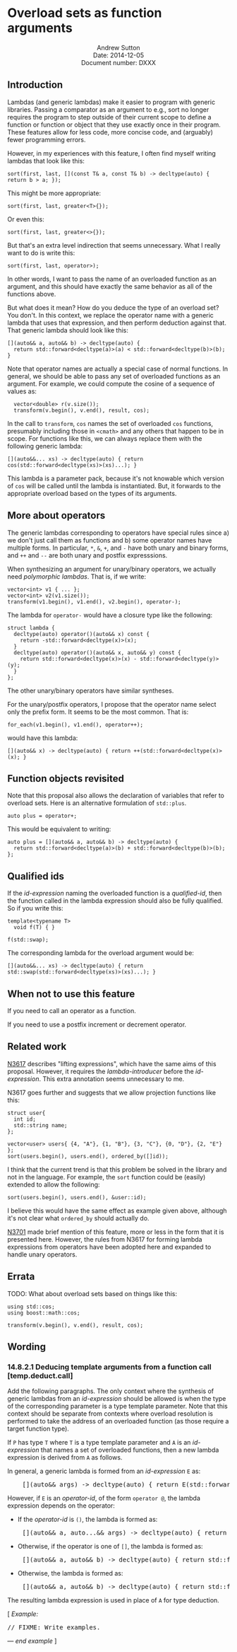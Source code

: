 Overload sets as function arguments
===================================

<div style="text-align:center">
Andrew Sutton<br/>
Date: 2014-12-05<br/>
Document number: DXXX
</div>

## Introduction

Lambdas (and generic lambdas) make it easier to program with generic
libraries. Passing a comparator as an argument to e.g., sort no longer
requires the program to step outside of their current scope to define
a function or function or object that they use exactly once in their
program. These features allow for less code, more concise code, and
(arguably) fewer programming errors.

However, in my experiences with this feature, I often find myself writing
lambdas that look like this:


    sort(first, last, [](const T& a, const T& b) -> decltype(auto) { return b > a; });

This might be more appropriate:

    sort(first, last, greater<T>{});

Or even this:

    sort(first, last, greater<>{});

But that's an extra level indirection that seems unnecessary. What I
really want to do is write this:


    sort(first, last, operator>);

In other words, I want to pass the name of an overloaded function as an
argument, and this should have exactly the same behavior as all of the
functions above.

But what does it mean? How do you deduce the type of an overload set?
You don't. In this context, we replace the operator name with a generic
lambda that uses that expression, and then perform deduction against
that. That generic lambda should look like this:

    [](auto&& a, auto&& b) -> decltype(auto) { 
      return std::forward<decltype(a)>(a) < std::forward<decltype(b)>(b); 
    }

Note that operator names are actually a special case of normal functions.
In general, we should be able to pass any set of overloaded functions
as an argument. For example, we could compute the cosine of a sequence of 
values as:

      vector<double> r(v.size());
      transform(v.begin(), v.end(), result, cos);

In the call to `transform`, `cos` names the set of overloaded `cos` 
functions, presumably including those in `<cmath>` and any others
that happen to be in scope. For functions like this, we can always
replace them with the following generic lambda:

    [](auto&&... xs) -> decltype(auto) { return cos(std::forward<decltype(xs)>(xs)...); }

This lambda is a parameter pack, because it's not knowable which version
of `cos` will be called until the lambda is instantiated. But, it forwards
to the appropriate overload based on the types of its arguments.

## More about operators

The generic lambdas corresponding to operators have special rules since
a) we don't just call them as functions and b) some operator names have
multiple forms. In particular, `*`, `&`, `+`, and `-` have both unary
and binary forms, and `++` and `--` are both unary and postfix expresssions.

When synthesizing an argument for unary/binary operators, we actually
need *polymorphic lambdas*. That is, if we write:

    vector<int> v1 { ... };
    vector<int> v2(v1.size());
    transform(v1.begin(), v1.end(), v2.begin(), operator-);

The lambda for `operator-` would have a closure type like the following:

    struct lambda {
      decltype(auto) operator()(auto&& x) const { 
        return -std::forward<decltype(x)>(x);
      }
      decltype(auto) operator()(auto&& x, auto&& y) const { 
        return std::forward<decltype(x)>(x) - std::forward<decltype(y)>(y);
      }
    };

The other unary/binary operators have similar syntheses.

For the unary/postfix operators, I propose that the operator name select
only the prefix form. It seems to be the most common. That is:

    for_each(v1.begin(), v1.end(), operator++);

would have this lambda:

    [](auto&& x) -> decltype(auto) { return ++(std::forward<decltype(x)>(x); }

## Function objects revisited

Note that this proposal also allows the declaration of variables
that refer to overload sets. Here is an alternative formulation of
`std::plus`.

    auto plus = operator+;

This would be equivalent to writing:

    auto plus = [](auto&& a, auto&& b) -> decltype(auto) { 
      return std::forward<decltype(a)>(b) + std::forward<decltype(b)>(b); 
    };


## Qualified ids

If the *id-expression* naming the overloaded function is a *qualified-id*,
then the function called in the lambda expression should also be fully
qualified. So if you write this:

    template<typename T>
      void f(T) { }

    f(std::swap);

The corresponding lambda for the overload argument would be:

    [](auto&&... xs) -> decltype(auto) { return std::swap(std::forward<decltype(xs)>(xs)...); }


## When not to use this feature

If you need to call an operator as a function.

If you need to use a postfix increment or decrement operator.

## Related work

[N3617](http://www.open-std.org/jtc1/sc22/wg21/docs/papers/2013/n3617.htm)
describes "lifting expressions", which have the same aims of this 
proposal. However, it requires the *lambda-introducer* before the
*id-expression*. This extra annotation seems unnecessary to me.

N3617 goes further and suggests that we allow projection functions like
this:

    struct user{
      int id;
      std::string name;
    };

    vector<user> users{ {4, "A"}, {1, "B"}, {3, "C"}, {0, "D"}, {2, "E"} };
    sort(users.begin(), users.end(), ordered_by([]id));

I think that the current trend is that this problem be solved in the library
and not in the language. For example, the `sort` function could be (easily)
extended to allow the following:

    sort(users.begin(), users.end(), &user::id);

I believe this would have the same effect as example given above, although
it's not clear what `ordered_by` should actually do.

[N3701](http://www.open-std.org/jtc1/sc22/wg21/docs/papers/2013/n3701.htm)
made brief mention of this feature, more or less in the form that it is
presented here. However, the rules from N3617 for forming lambda expressions
from operators have been adopted here and expanded to handle unary operators.

## Errata 
TODO: What about overload sets based on things like this:

    using std::cos;
    using boost::math::cos;

    transform(v.begin(), v.end(), result, cos);

## Wording


### 14.8.2.1 Deducing template arguments from a function call  [temp.deduct.call]


Add the following paragraphs. The only context where the synthesis of generic 
lambdas from an *id-expression* should be allowed is when the type of the
corresponding parameter is a type template parameter. Note that this context
should be separate from contexts where overload resolution is performed
to take the address of an overloaded function (as those require a target
function type).

If `P` has type `T` where `T` is a type template parameter and `A` is an 
*id-expression* that names a set of overloaded functions, then a new lambda 
expression is derived from `A` as follows.

In general, a generic lambda is formed from an *id-expression* `E` as:

<pre>
    [](auto&& args) -> decltype(auto) { return E(std::forward<decltype(args)>(args)...); }
</pre>

However, if `E` is an *operator-id*, of the form `operator @`, the lambda 
expression depends on the operator:

- If the *operator-id* is `()`, the lambda is formed as:

<pre>
    [](auto&& a, auto...&& args) -> decltype(auto) { return std::forward<decltype(a)>(a)(std::forward<decltype(args)>(args)...); }
</pre>

- Otherwise, if the operator is one of `[]`, the lambda is formed as:

<pre>
    [](auto&& a, auto&& b) -> decltype(auto) { return std::forward<decltype(a)>(a)[std::forward<decltype(b)>(b)]; }
</pre>

- Otherwise, the lambda is formed as:

<pre>
    [](auto&& a, auto&& b) -> decltype(auto) { return std::forward<decltype(a)>(a) @ std::forward<decltype(b)>(b); }
</pre>

The resulting lambda expression is used in place of `A` for type deduction.

[ <i>Example:</i>
<pre>
// FIXME: Write examples.
</pre>
&mdash; <i>end example</i> ]

</body>

